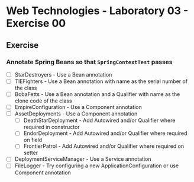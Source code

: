 # Web Technologies - Laboratory 03 - Exercise 00

## Exercise

### Annotate Spring Beans so that `SpringContextTest` passes

- [ ] StarDestroyers - Use a Bean annotation
- [ ] TIEFighters - Use a Bean annotation with name as the serial number of the class
- [ ] BobaFetts - Use a Bean annotation and a Qualifier with name as the clone code of the class
- [ ] EmpireConfiguration - Use a Component annotation
- [ ] AssetDeployments - Use a Component annotation
    - [ ] DeathStarDeployment - Add Autowired and/or Qualifier where required in constructor
    - [ ] EndorDeployment - Add Autowired and/or Qualifier where required on field
    - [ ] FrontierPatrol - Add Autowired and/or Qualifier where required on setter
- [ ] DeploymentServiceManager - Use a Service annotation
- [ ] FileLogger - Try configuring a new ApplicationConfiguration or use Component annotation
